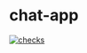 # chat-app

[![checks](https://github.com/futtetennista/chat-app/actions/workflows/checks.yml/badge.svg)](https://github.com/futtetennista/chat-app/actions/workflows/checks.yml)

